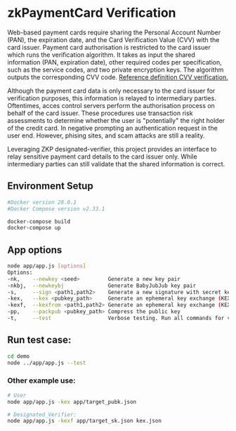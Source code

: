 # zkPaymentCard Verification

Web-based payment cards require sharing the Personal Account Number (PAN), the expiration date, and the Card Verification Value (CVV) with the card issuer. Payment card authorisation is restricted to the card issuer which runs the verification algorithm. It takes as input the shared information (PAN, expiration date), other required codes per specification, such as the service codes, and two private encryption keys. The algorithm outputs the corresponding CVV code. [Reference definition CVV verification.](https://www.ibm.com/docs/en/linux-on-systems?topic=services-cvv-verify-csnbcsv)

Although the payment card data is only necessary to the card issuer for verification purposes, this information is relayed to intermediary parties. Oftentimes, acces control servers perform the authorisation process on behalf of the card issuer. These procedures use transaction risk assessments to determine whether the user is "potentially" the right holder of the credit card. In negative prompting an authentication request in the user end. However, phising sites, and scam attacks are still a reality. 

Leveraging ZKP designated-verifier, this project provides an interface to relay sensitive payment card details to the card issuer only. While intermediary parties can still validate that the shared information is correct. 

## Environment Setup 
```sh
#Docker version 28.0.1
#Docker Compose version v2.33.1

docker-compose build
docker-compose up
```
## App options
```sh
node app/app.js [options]
Options:
-nk,    --newkey <seed>         Generate a new key pair
-nkbj,  --newkeybj              Generate BabyJubJub key pair
-s,     --sign <path1,path2>    Generate a new signature with secret key  [path1] over message  [path2] 
-kex,   --kex <pubkey_path>     Generate an ephemeral key exchange (KEX) from the target public key
-kexf,  --kexfrom <path1,path2> Generate an ephemeral key exchange (KEX) from the given secret key [path1] and kex public key [path2]
-pp,    --packpub <pubkey_path> Compress the public key
-t,     --test                  Verbose testing. Run all commands for verification.
```
## Run test case:
```sh
cd demo
node ../app/app.js --test
```

### Other example use:
```sh
# User
node app/app.js -kex app/target_pubk.json

# Designated_Verifier:
node app/app.js -kexf app/target_sk.json kex.json
```